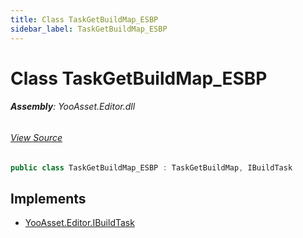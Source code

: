 ```yaml
---
title: Class TaskGetBuildMap_ESBP
sidebar_label: TaskGetBuildMap_ESBP
---
```

# Class TaskGetBuildMap_ESBP


###### **Assembly**: YooAsset.Editor.dll
###### [View Source](https://github.com/tuyoogame/YooAsset-Samples.git/blob/main/Assets/YooAsset/Editor/AssetBundleBuilder/BuildPipeline/EditorSimulateBuildPipeline/BuildTasks/TaskGetBuildMap_ESBP.cs#L6)
```csharp title="Declaration"
public class TaskGetBuildMap_ESBP : TaskGetBuildMap, IBuildTask
```

## Implements

* [YooAsset.Editor.IBuildTask](../YooAsset.Editor/IBuildTask.md)
